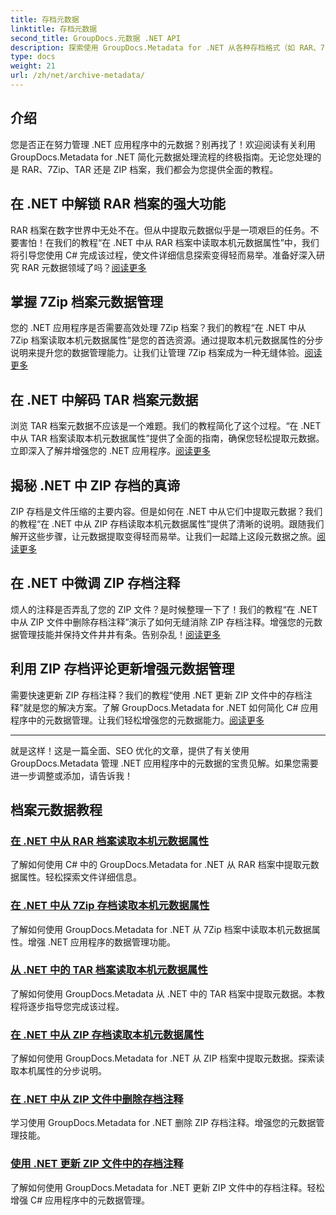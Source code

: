 ```yaml
---
title: 存档元数据
linktitle: 存档元数据
second_title: GroupDocs.元数据 .NET API
description: 探索使用 GroupDocs.Metadata for .NET 从各种存档格式（如 RAR、7Zip、TAR 和 ZIP）中提取和管理元数据属性的教程。
type: docs
weight: 21
url: /zh/net/archive-metadata/
---
```


## 介绍

您是否正在努力管理 .NET 应用程序中的元数据？别再找了！欢迎阅读有关利用 GroupDocs.Metadata for .NET 简化元数据处理流程的终极指南。无论您处理的是 RAR、7Zip、TAR 还是 ZIP 档案，我们都会为您提供全面的教程。

## 在 .NET 中解锁 RAR 档案的强大功能

RAR 档案在数字世界中无处不在。但从中提取元数据似乎是一项艰巨的任务。不要害怕！在我们的教程“在 .NET 中从 RAR 档案中读取本机元数据属性”中，我们将引导您使用 C# 完成该过程，使文件详细信息探索变得轻而易举。准备好深入研究 RAR 元数据领域了吗？[阅读更多](./read-native-metadata-rar-archives/)

## 掌握 7Zip 档案元数据管理

您的 .NET 应用程序是否需要高效处理 7Zip 档案？我们的教程“在 .NET 中从 7Zip 档案读取本机元数据属性”是您的首选资源。通过提取本机元数据属性的分步说明来提升您的数据管理能力。让我们让管理 7Zip 档案成为一种无缝体验。[阅读更多](./read-native-metadata-7zip-archives/)

## 在 .NET 中解码 TAR 档案元数据

浏览 TAR 档案元数据不应该是一个难题。我们的教程简化了这个过程。“在 .NET 中从 TAR 档案读取本机元数据属性”提供了全面的指南，确保您轻松提取元数据。立即深入了解并增强您的 .NET 应用程序。[阅读更多](./read-native-metadata-tar-archives/)

## 揭秘 .NET 中 ZIP 存档的真谛

ZIP 存档是文件压缩的主要内容。但是如何在 .NET 中从它们中提取元数据？我们的教程“在 .NET 中从 ZIP 存档读取本机元数据属性”提供了清晰的说明。跟随我们解开这些步骤，让元数据提取变得轻而易举。让我们一起踏上这段元数据之旅。[阅读更多](./read-native-metadata-zip-archives/)

## 在 .NET 中微调 ZIP 存档注释

烦人的注释是否弄乱了您的 ZIP 文件？是时候整理一下了！我们的教程“在 .NET 中从 ZIP 文件中删除存档注释”演示了如何无缝消除 ZIP 存档注释。增强您的元数据管理技能并保持文件井井有条。告别杂乱！[阅读更多](./remove-archive-comment-zip-files/)

## 利用 ZIP 存档评论更新增强元数据管理

需要快速更新 ZIP 存档注释？我们的教程“使用 .NET 更新 ZIP 文件中的存档注释”就是您的解决方案。了解 GroupDocs.Metadata for .NET 如何简化 C# 应用程序中的元数据管理。让我们轻松增强您的元数据能力。[阅读更多](./update-archive-comment-zip-files/)

---

就是这样！这是一篇全面、SEO 优化的文章，提供了有关使用 GroupDocs.Metadata 管理 .NET 应用程序中的元数据的宝贵见解。如果您需要进一步调整或添加，请告诉我！
## 档案元数据教程
### [在 .NET 中从 RAR 档案读取本机元数据属性](./read-native-metadata-rar-archives/)
了解如何使用 C# 中的 GroupDocs.Metadata for .NET 从 RAR 档案中提取元数据属性。轻松探索文件详细信息。
### [在 .NET 中从 7Zip 存档读取本机元数据属性](./read-native-metadata-7zip-archives/)
了解如何使用 GroupDocs.Metadata for .NET 从 7Zip 档案中读取本机元数据属性。增强 .NET 应用程序的数据管理功能。
### [从 .NET 中的 TAR 档案读取本机元数据属性](./read-native-metadata-tar-archives/)
了解如何使用 GroupDocs.Metadata 从 .NET 中的 TAR 档案中提取元数据。本教程将逐步指导您完成该过程。
### [在 .NET 中从 ZIP 存档读取本机元数据属性](./read-native-metadata-zip-archives/)
了解如何使用 GroupDocs.Metadata for .NET 从 ZIP 档案中提取元数据。探索读取本机属性的分步说明。
### [在 .NET 中从 ZIP 文件中删除存档注释](./remove-archive-comment-zip-files/)
学习使用 GroupDocs.Metadata for .NET 删除 ZIP 存档注释。增强您的元数据管理技能。
### [使用 .NET 更新 ZIP 文件中的存档注释](./update-archive-comment-zip-files/)
了解如何使用 GroupDocs.Metadata for .NET 更新 ZIP 文件中的存档注释。轻松增强 C# 应用程序中的元数据管理。